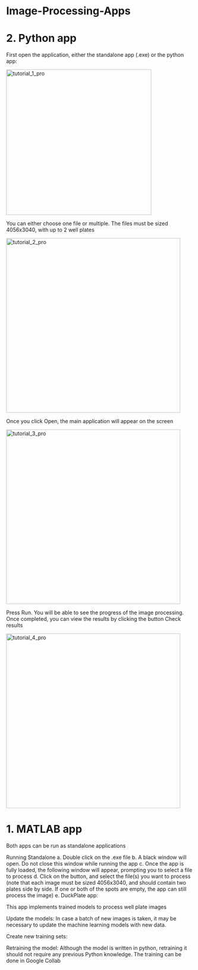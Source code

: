 # Image-Processing-Apps

# 2. Python app
First open the application, either the standalone app (.exe) or the python app:

<img width="390" alt="tutorial_1_pro" src="https://github.com/tiagolins2/Image-Processing-Apps/assets/95873122/c5c17601-0cda-42ba-8819-d89b6ee8522d">

You can either choose one file or multiple. The files must be sized 4056x3040, with up to 2 well plates

<img width="468" alt="tutorial_2_pro" src="https://github.com/tiagolins2/Image-Processing-Apps/assets/95873122/d66481a0-fd4a-4d86-8e52-4b8dd0338f06">

Once you click Open, the main application will appear on the screen

<img width="468" alt="tutorial_3_pro" src="https://github.com/tiagolins2/Image-Processing-Apps/assets/95873122/6a8466b8-97bb-43f4-b0d6-095272e2f328">

Press Run. You will be able to see the progress of the image processing. Once completed, you can view the results by clicking the button Check results

<img width="468" alt="tutorial_4_pro" src="https://github.com/tiagolins2/Image-Processing-Apps/assets/95873122/c0bd6234-fe0d-4d77-a7f8-6cc02bc77907">



# 1. MATLAB app


Both apps can be run as standalone applications

Running Standalone
a. Double click on the .exe file
b. A black window will open. Do not close this window while running the app
c. Once the app is fully loaded, the following window will appear, prompting you to select a file to process
d. Click on the button, and select the file(s) you want to process (note that each image must be sized 4056x3040, and should contain two plates side by side. If one or both of the spots are empty, the app can still process the image)
e. 
DuckPlate app:

This app implements trained models to process well plate images


Update the models: 
In case a batch of new images is taken, it may be necessary to update the machine learning models with new data.


Create new training sets:

Retraining the model: Although the model is written in python, retraining it should not require any previous Python knowledge. The training can be done in Google Collab 
